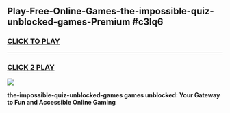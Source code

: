 
## Play-Free-Online-Games-the-impossible-quiz-unblocked-games-Premium #c3lq6
<h3>
<a href="https://premium.freeplayer.one?title=the-impossible-quiz-unblocked-games&ref=8M">CLICK TO PLAY</a></h3>
<hr>

<h3>
<a href="https://premium.freeplayer.one?title=the-impossible-quiz-unblocked-games&ref=8M">CLICK 2 PLAY</a>
  
</h3>

<a href="https://premium.freeplayer.one?title=the-impossible-quiz-unblocked-games&ref=8M"><img src="https://clearcache.store/games.png"></a>


**the-impossible-quiz-unblocked-games games unblocked: Your Gateway to Fun and Accessible Online Gaming**
